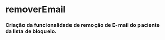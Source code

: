 # removerEmail
### Criação da funcionalidade de remoção de E-mail do paciente da lista de bloqueio.
